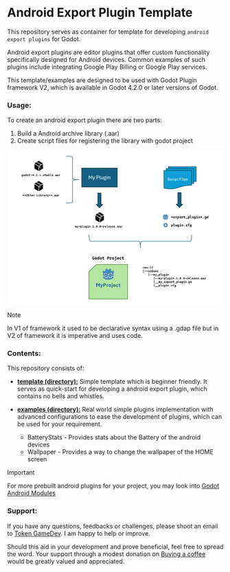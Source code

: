 # Android Export Plugin Template
This repository serves as container for template for developing `android export plugins` for Godot.

Android export plugins are editor plugins that offer custom functionality specifically designed for Android devices. Common examples of such plugins include integrating Google Play Billing or Google Play services.

This template/examples are designed to be used with Godot Plugin framework V2, which is available in Godot 4.2.0 or later versions of Godot.


### Usage:

To create an android export plugin there are two parts:
1. Build a Android archive library (.aar)
2. Create script files for registering the library with godot project


![Image](assets/plugin.png)


> [!NOTE]
> In V1 of framework it used to be declarative syntax using a .gdap file but in V2 of framework it is imperative and uses code.


### Contents:

This repository consists of:

- **[template (directory):](./template/README.md)** Simple template which is beginner friendly. It serves as quick-start for developing a android export plugin, which contains no bells and whistles.

- **[examples (directory):](./examples/README.md)** Real world simple plugins  implementation with advanced configurations to ease the development of plugins, which can be used for your requirement.
  - BatteryStats - Provides stats about the Battery of the android devices
  - Wallpaper - Provides a way to change the wallpaper of the HOME screen

> [!IMPORTANT]
> For more prebuilt android plugins for your project, you may look into [Godot Android Modules](https://github.com/tokengamedev/godot-android-modules)


### Support:

If you have any questions, feedbacks or challenges, please shoot an email to [Token GameDev](token.gamedev@gmail.com). I am happy to help or improve.

Should this aid in your development and prove beneficial, feel free to spread the word. 
Your support through a modest donation on [Buying a coffee](https://www.buymeacoffee.com/tokengamedev) would be greatly valued and appreciated.